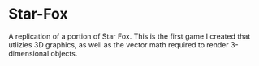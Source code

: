 # Star-Fox
A replication of a portion of Star Fox. This is the first game I created that utlizies 3D graphics, as well as the vector math required to render 3-dimensional objects.
